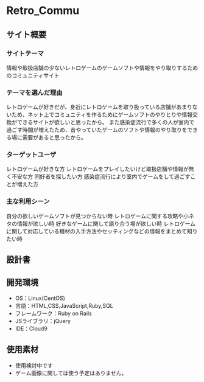 # Retro_Commu

## サイト概要

### サイトテーマ
情報や取扱店舗の少ないレトロゲームのゲームソフトや情報をやり取りするためのコミュニティサイト

### テーマを選んだ理由
レトロゲームが好きだが、身近にレトロゲームを取り扱っている店舗があまりないため、ネット上でコミュニティを作るためにゲームソフトのやりとりや情報交換ができるサイトが欲しいと思ったから。
また感染症流行で多くの人が室内で過ごす時間が増えたため、昔やっていたゲームのソフトや情報のやり取りをできる場に需要があると思ったから。

### ターゲットユーザ
レトロゲームが好きな方
レトロゲームをプレイしたいけど取扱店舗や情報が無く不安な方
同好者を探したい方
感染症流行により室内でゲームをして過ごすことが増えた方


### 主な利用シーン
自分の欲しいゲームソフトが見つからない時
レトロゲームに関する攻略や小ネタの情報が欲しい時
好きなゲームに関して語り合う場が欲しい時
レトロゲームに関して対応している機材の入手方法やセッティングなどの情報をまとめて知りたい時



## 設計書


## 開発環境
- OS：Linux(CentOS)
- 言語：HTML,CSS,JavaScript,Ruby,SQL
- フレームワーク：Ruby on Rails
- JSライブラリ：jQuery
- IDE：Cloud9

## 使用素材
- 使用検討中です
- ゲーム画像に関しては使う予定はありません。